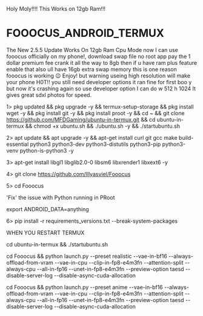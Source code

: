Holy Moly!!!! This Works on 12gb Ram!!!

# FOOOCUS_ANDROID_TERMUX

The New 2.5.5 Update Works On 12gb Ram Cpu Mode
now I can use fooocus officially on my phone!, download swap file no root app pay the 1 dollar premium fee crank it all the way to 8gb then if u have ram plus feature enable that also ull have 16gb extra swap memory this is one reason fooocus is working 
😉 Enjoy! but warning useing high resolution will make your phone H0T!! you still need developer options it ran fine for first boo y but now it's crashing again so use developer option I can do w 512 h 1024 It gives great sdxl photos for speed.


1> pkg updated && pkg upgrade -y && termux-setup-storage &&
pkg install wget -y && pkg install git -y && pkg install proot -y &&
cd ~ && git clone https://github.com/MFDGaming/ubuntu-in-termux.git && cd ubuntu-in-termux && chmod +x ubuntu.sh && ./ubuntu.sh -y && ./startubuntu.sh 

2> apt update && apt upgrade -y && apt-get install curl git gcc make build-essential python3 python3-dev python3-distutils python3-pip python3-venv python-is-python3 -y 

3> apt-get install libgl1 libglib2.0-0 libsm6 libxrender1 libxext6 -y

4> git clone https://github.com/lllyasviel/Fooocus

5> cd Fooocus


'Fix' the issue with Python running in PRoot

export ANDROID_DATA=anything 



6> pip install -r requirements_versions.txt --break-system-packages

WHEN YOU RESTART TERMUX 

cd ubuntu-in-termux && ./startubuntu.sh

cd Fooocus && python launch.py --preset realistic --vae-in-bf16 --always-offload-from-vram --vae-in-cpu --clip-in-fp8-e4m3fn --attention-split --always-cpu --all-in-fp16 --unet-in-fp8-e4m3fn --preview-option taesd --disable-server-log --disable-async-cuda-allocation

cd Fooocus && python launch.py --preset anime --vae-in-bf16 --always-offload-from-vram --vae-in-cpu --clip-in-fp8-e4m3fn --attention-split --always-cpu --all-in-fp16 --unet-in-fp8-e4m3fn --preview-option taesd --disable-server-log --disable-async-cuda-allocation
